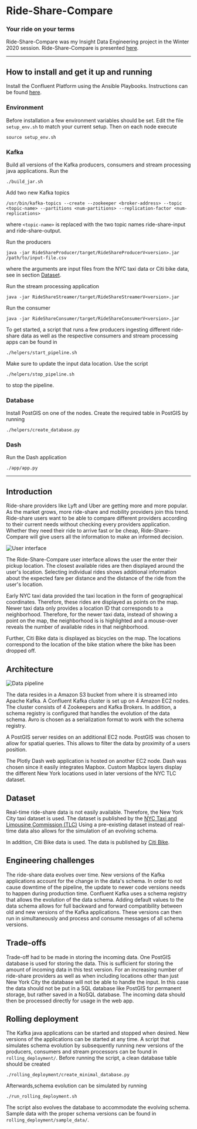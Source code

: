 # Ride-Share-Compare
### Your ride on your terms
Ride-Share-Compare was my Insight Data Engineering project in the Winter 2020 session. Ride-Share-Compare is presented [here](https://docs.google.com/presentation/d/1tzfh4vnOFDyHu2FrjZmUu_YrsaVfcyU1XYJdBHj6pCk/edit#slide=id.p).

<hr/>

## How to install and get it up and running

Install the Confluent Platform using the Ansible Playbooks. Instructions can be found [here](https://docs.confluent.io/current/installation/installing_cp/cp-ansible.html).

### Environment

Before installation a few environment variables should be set. Edit the file `setup_env.sh` to match your current setup. Then on each node execute

```source setup_env.sh```


### Kafka

Build all versions of the Kafka producers, consumers and stream processing java applications. Run the

```./build_jar.sh```

Add two new Kafka topics

```/usr/bin/kafka-topics --create --zookeeper <broker-address> --topic <topic-name> --partitions <num-partitions> --replication-factor <num-replications>```

where `<topic-name>` is replaced with the two topic names ride-share-input and ride-share-output.



Run the producers

```java -jar RideShareProducer/target/RideShareProducerV<version>.jar /path/to/input-file.csv```

where the arguments are input files from the NYC taxi data or Citi bike data, see in section [Dataset](#dataset).

Run the stream processing application

```java -jar RideShareStreamer/target/RideShareStreamerV<version>.jar```

Run the consumer

```java -jar RideShareConsumer/target/RideShareConsumerV<version>.jar```

To get started, a script that runs a few producers ingesting different ride-share data as well as the respective consumers and stream processing apps can be found in

```./helpers/start_pipeline.sh```

Make sure to update the input data location. Use the script

```./helpers/stop_pipeline.sh```

to stop the pipeline.

### Database

Install PostGIS on one of the nodes. Create the required table in PostGIS by running 

```./helpers/create_database.py```

### Dash

Run the Dash application

```./app/app.py```

<hr/>

## Introduction

Ride-share providers like Lyft and Uber are getting more and more popular. As the market grows, more ride-share and mobility providers join this trend. Ride-share users want to be able to compare different providers according to their current needs without checking every providers application. Whether they need their ride to arrive fast or be cheap, Ride-Share-Compare will give users all the information to make an informed decision. 

![User interface](/images/application.png "Application")

The Ride-Share-Compare user interface allows the user the enter their pickup location. The closest available rides are then displayed around the user's location. Selecting individual rides shows additional information about the expected fare per distance and the distance of the ride from the user's location.

Early NYC taxi data provided the taxi location in the form of geographical coordinates. Therefore, these rides are displayed as points on the map. Newer taxi data only provides a location ID that corresponds to a neighborhood. Therefore, for the newer taxi data, instead of showing a point on the map, the neighborhood is is highlighted and a mouse-over reveals the number of available rides in that neighborhood.

Further, Citi Bike data is displayed as bicycles on the map. The locations correspond to the location of the bike station where the bike has been dropped off.

## Architecture

![Data pipeline](/images/pipeline.png "Pipeline")

The data resides in a Amazon S3 bucket from where it is streamed into Apache Kafka. A Confluent Kafka cluster is set up on 4 Amazon EC2 nodes. The cluster consists of 4 Zookeepers and Kafka Brokers. In addition, a schema registry is configured that handles the evolution of the data schema. Avro is chosen as a serialization format to work with the schema registry.

A PostGIS server resides on an additional EC2 node. PostGIS was chosen to allow for spatial queries. This allows to filter the data by proximity of a users position.

The Plotly Dash web application is hosted on another EC2 node. Dash was chosen since it easily integrates Mapbox. Custom Mapbox layers display the different New York locations used in later versions of the NYC TLC dataset.


## Dataset

Real-time ride-share data is not easily available. Therefore, the New York City taxi dataset is used. The dataset is published by the [NYC Taxi and Limousine Commission (TLC)](https://www1.nyc.gov/site/tlc/about/tlc-trip-record-data.page)
Using a pre-existing dataset instead of real-time data also allows for the simulation of an evolving schema. 

In addition, Citi Bike data is used. The data is published by [Citi Bike](https://www.citibikenyc.com/system-data).


## Engineering challenges

The ride-share data evolves over time. New versions of the Kafka applications account for the change in the data's schema. In order to not cause downtime of the pipeline, the update to newer code versions needs to happen during production time. Confluent Kafka uses a schema registry that allows the evolution of the data schema. Adding default values to the data schema allows for full backward and forward compatibility between old and new versions of the Kafka applications. These versions can then run in simultaneously and process and consume messages of all schema versions.


## Trade-offs

Trade-off had to be made in storing the incoming data. One PostGIS database is used for storing the data. This is sufficient for storing the amount of incoming data in this test version. For an increasing number of ride-share providers as well as when including locations other than just New York City the database will not be able to handle the input. In this case the data should not be put in a SQL database like PostGIS for permanent storage, but rather saved in a NoSQL database. The incoming data should then be processed directly for usage in the web app.


## Rolling deployment

The Kafka java applications can be started and stopped when desired. New versions of the applications can be started at any time. A script that simulates schema evolution by subsequently running new versions of the producers, consumers and stream processors can be found in `rolling_deployment/`. Before running the script, a clean database table should be created

```./rolling_deployment/create_minimal_database.py```

Afterwards,schema evolution can be simulated by running

```./run_rolling_deployment.sh```

The script also evolves the database to accommodate the evolving schema. Sample data with the proper schema versions can be found in `rolling_deployment/sample_data/`.

